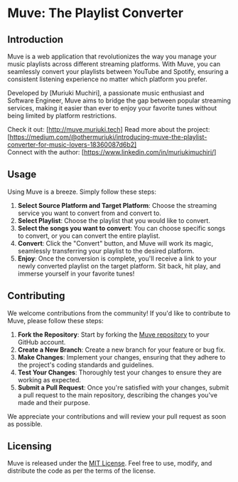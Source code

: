# Muve: The Playlist Converter

## Introduction

Muve is a web application that revolutionizes the way you manage your music playlists across different streaming platforms. With Muve, you can seamlessly convert your playlists between YouTube and Spotify, ensuring a consistent listening experience no matter which platform you prefer.

Developed by [Muriuki Muchiri], a passionate music enthusiast and Software Engineer, Muve aims to bridge the gap between popular streaming services, making it easier than ever to enjoy your favorite tunes without being limited by platform restrictions.

Check it out: [http://muve.muriuki.tech]
Read more about the project: [https://medium.com/@othermuriuki/introducing-muve-the-playlist-converter-for-music-lovers-18360087d6b2]  
Connect with the author: [https://www.linkedin.com/in/muriukimuchiri/]

## Usage

Using Muve is a breeze. Simply follow these steps:

1. **Select Source Platform and Target Platform**: Choose the streaming service you want to convert from and convert to.
2. **Select Playlist**: Choose the playlist that you would like to convert.
3. **Select the songs you want to convert**: You can choose specific songs to convert, or you can convert the entire playlist.
4. **Convert**: Click the "Convert" button, and Muve will work its magic, seamlessly transferring your playlist to the desired platform.
5. **Enjoy**: Once the conversion is complete, you'll receive a link to your newly converted playlist on the target platform. Sit back, hit play, and immerse yourself in your favorite tunes!

## Contributing

We welcome contributions from the community! If you'd like to contribute to Muve, please follow these steps:

1. **Fork the Repository**: Start by forking the [Muve repository](https://github.com/muhreeowki/muve) to your GitHub account.
2. **Create a New Branch**: Create a new branch for your feature or bug fix.
3. **Make Changes**: Implement your changes, ensuring that they adhere to the project's coding standards and guidelines.
4. **Test Your Changes**: Thoroughly test your changes to ensure they are working as expected.
5. **Submit a Pull Request**: Once you're satisfied with your changes, submit a pull request to the main repository, describing the changes you've made and their purpose.

We appreciate your contributions and will review your pull request as soon as possible.

## Licensing

Muve is released under the [MIT License](https://opensource.org/licenses/MIT). Feel free to use, modify, and distribute the code as per the terms of the license.
